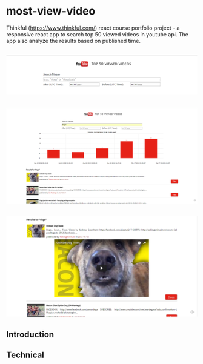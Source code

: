# most-view-video
Thinkful (https://www.thinkful.com/) react course portfolio project - a responsive react app to search top 50 viewed videos in youtube api. The app also analyze the results based on published time.

![search bar](https://github.com/wangmeng255/most-view-video/blob/dev/img/youtube_searchBar.png "search bar")
---
![search results](https://github.com/wangmeng255/most-view-video/blob/dev/img/youtube_results.png "search results")
---
![play video](https://github.com/wangmeng255/most-view-video/blob/dev/img/youtube_play.png "play video")
---
## Introduction

## Technical
